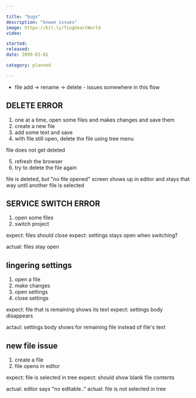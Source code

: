 ```yaml
---

title: "bugs"
description: "known issues"
image: https://bit.ly/fiugGearsWorld
video:

started:
released:
date: 2099-01-01

category: planned

---
```


- file add -> rename -> delete - issues somewhere in this flow



## DELETE ERROR

1) one at a time, open some files and makes changes and save them
2) create a new file
3) add some text and save
4) with file still open, delete the file using tree menu

file does not get deleted

5) refresh the browser
6) try to delete the file again

file is deleted, but "no file opened" screen shows up in editor and stays that way until another file is selected



## SERVICE SWITCH ERROR

1) open some files
2) switch project

expect: files should close
expect: settings stays open when switching?

actual: files stay open


## lingering settings

1) open a file
2) make changes
3) open settings
4) close settings

expect: file that is remaining shows its text
expect: settings body disappears

actaul: settings body shows for remaining file instead of file's text


## new file issue
1) create a file
2) file opens in editor

expect: file is selected in tree
expect: should show blank file contents

actual: editor says "no editable.."
actual: file is not selected in tree
